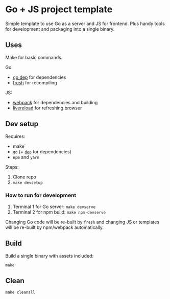 # Go + JS project template

Simple template to use Go as a server and JS for frontend.
Plus handy tools for development and packaging into a single binary.

## Uses

Make for basic commands.

Go:
- [go dep](https://github.com/golang/dep) for dependencies
- [fresh](https://github.com/pilu/fresh/) for recompiling

JS:
- [webpack](https://webpack.js.org/) for dependencies and building
- [livereload](http://livereload.com) for refreshing browser

## Dev setup

Requires:
- make`
- `go` (+ [`dep`](https://github.com/golang/dep) for dependencies)
- `npm` and `yarn`

Steps:
1. Clone repo
2. `make devsetup`

### How to run for development

1. Terminal 1 for Go server: `make devserve`
2. Terminal 2 for npm build: `make npm-devserve`

Changing Go code will be re-built by `fresh` and changing JS or templates will be re-built by npm/webpack automatically.

## Build

Build a single binary with assets included:

```
make
```

## Clean

`make cleanall`
